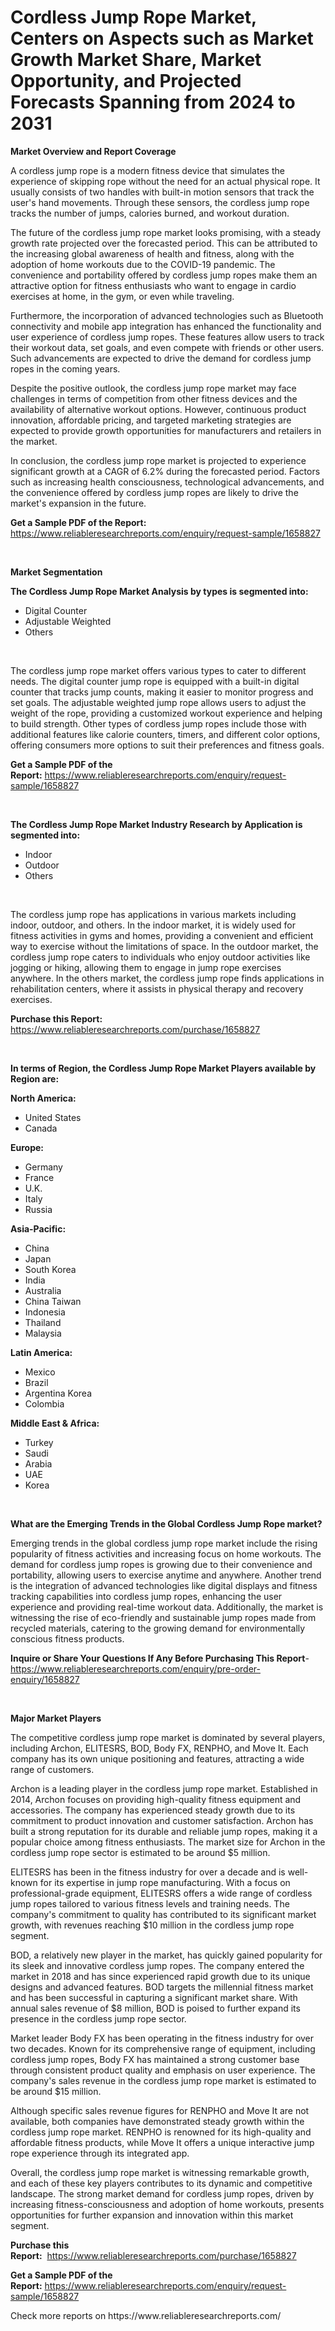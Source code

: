 <p><h1>Cordless Jump Rope Market, Centers on Aspects such as Market Growth Market Share, Market Opportunity, and Projected Forecasts Spanning from 2024 to 2031</h1></p><p><strong>Market Overview and Report Coverage</strong></p>
<p><p>A cordless jump rope is a modern fitness device that simulates the experience of skipping rope without the need for an actual physical rope. It usually consists of two handles with built-in motion sensors that track the user's hand movements. Through these sensors, the cordless jump rope tracks the number of jumps, calories burned, and workout duration.</p><p>The future of the cordless jump rope market looks promising, with a steady growth rate projected over the forecasted period. This can be attributed to the increasing global awareness of health and fitness, along with the adoption of home workouts due to the COVID-19 pandemic. The convenience and portability offered by cordless jump ropes make them an attractive option for fitness enthusiasts who want to engage in cardio exercises at home, in the gym, or even while traveling.</p><p>Furthermore, the incorporation of advanced technologies such as Bluetooth connectivity and mobile app integration has enhanced the functionality and user experience of cordless jump ropes. These features allow users to track their workout data, set goals, and even compete with friends or other users. Such advancements are expected to drive the demand for cordless jump ropes in the coming years.</p><p>Despite the positive outlook, the cordless jump rope market may face challenges in terms of competition from other fitness devices and the availability of alternative workout options. However, continuous product innovation, affordable pricing, and targeted marketing strategies are expected to provide growth opportunities for manufacturers and retailers in the market.</p><p>In conclusion, the cordless jump rope market is projected to experience significant growth at a CAGR of 6.2% during the forecasted period. Factors such as increasing health consciousness, technological advancements, and the convenience offered by cordless jump ropes are likely to drive the market's expansion in the future.</p></p>
<p><strong>Get a Sample PDF of the Report:</strong> <a href="https://www.reliableresearchreports.com/enquiry/request-sample/1658827">https://www.reliableresearchreports.com/enquiry/request-sample/1658827</a></p>
<p>&nbsp;</p>
<p><strong>Market Segmentation</strong></p>
<p><strong>The Cordless Jump Rope Market Analysis by types is segmented into:</strong></p>
<p><ul><li>Digital Counter</li><li>Adjustable Weighted</li><li>Others</li></ul></p>
<p>&nbsp;</p>
<p><p>The cordless jump rope market offers various types to cater to different needs. The digital counter jump rope is equipped with a built-in digital counter that tracks jump counts, making it easier to monitor progress and set goals. The adjustable weighted jump rope allows users to adjust the weight of the rope, providing a customized workout experience and helping to build strength. Other types of cordless jump ropes include those with additional features like calorie counters, timers, and different color options, offering consumers more options to suit their preferences and fitness goals.</p></p>
<p><strong>Get a Sample PDF of the Report:</strong>&nbsp;<a href="https://www.reliableresearchreports.com/enquiry/request-sample/1658827">https://www.reliableresearchreports.com/enquiry/request-sample/1658827</a></p>
<p>&nbsp;</p>
<p><strong>The Cordless Jump Rope Market Industry Research by Application is segmented into:</strong></p>
<p><ul><li>Indoor</li><li>Outdoor</li><li>Others</li></ul></p>
<p>&nbsp;</p>
<p><p>The cordless jump rope has applications in various markets including indoor, outdoor, and others. In the indoor market, it is widely used for fitness activities in gyms and homes, providing a convenient and efficient way to exercise without the limitations of space. In the outdoor market, the cordless jump rope caters to individuals who enjoy outdoor activities like jogging or hiking, allowing them to engage in jump rope exercises anywhere. In the others market, the cordless jump rope finds applications in rehabilitation centers, where it assists in physical therapy and recovery exercises.</p></p>
<p><strong>Purchase this Report:</strong>&nbsp; <a href="https://www.reliableresearchreports.com/purchase/1658827">https://www.reliableresearchreports.com/purchase/1658827</a></p>
<p>&nbsp;</p>
<p><strong>In terms of Region, the Cordless Jump Rope Market Players available by Region are:</strong></p>
<p>
    <p> <strong> North America: </strong>
        <ul>
            <li>United States</li>
            <li>Canada</li>
        </ul>
        </p> 
    <p> <strong> Europe: </strong>
        <ul>
            <li>Germany</li>
            <li>France</li>
            <li>U.K.</li>
            <li>Italy</li>
            <li>Russia</li>
        </ul>
        </p> 
    <p> <strong> Asia-Pacific: </strong>
        <ul>
            <li>China</li>
            <li>Japan</li>
            <li>South Korea</li>
            <li>India</li>
            <li>Australia</li>
            <li>China Taiwan</li>
            <li>Indonesia</li>
            <li>Thailand</li>
            <li>Malaysia</li>
        </ul>
        </p> 
    <p> <strong> Latin America: </strong>
        <ul>
            <li>Mexico</li>
            <li>Brazil</li>
            <li>Argentina Korea</li>
            <li>Colombia</li>
        </ul>
        </p> 
    <p> <strong> Middle East & Africa: </strong>
        <ul>
            <li>Turkey</li>
            <li>Saudi</li>
            <li>Arabia</li>
            <li>UAE</li>
            <li>Korea</li>
        </ul>
    </p>
    </p>
<p>&nbsp;</p>
<p><strong>What are the Emerging Trends in the Global Cordless Jump Rope market?</strong></p>
<p><p>Emerging trends in the global cordless jump rope market include the rising popularity of fitness activities and increasing focus on home workouts. The demand for cordless jump ropes is growing due to their convenience and portability, allowing users to exercise anytime and anywhere. Another trend is the integration of advanced technologies like digital displays and fitness tracking capabilities into cordless jump ropes, enhancing the user experience and providing real-time workout data. Additionally, the market is witnessing the rise of eco-friendly and sustainable jump ropes made from recycled materials, catering to the growing demand for environmentally conscious fitness products.</p></p>
<p><strong>Inquire or Share Your Questions If Any Before Purchasing This Report</strong>- <a href="https://www.reliableresearchreports.com/enquiry/pre-order-enquiry/1658827">https://www.reliableresearchreports.com/enquiry/pre-order-enquiry/1658827</a></p>
<p>&nbsp;</p>
<p><strong>Major Market Players</strong></p>
<p><p>The competitive cordless jump rope market is dominated by several players, including Archon, ELITESRS, BOD, Body FX, RENPHO, and Move It. Each company has its own unique positioning and features, attracting a wide range of customers.</p><p>Archon is a leading player in the cordless jump rope market. Established in 2014, Archon focuses on providing high-quality fitness equipment and accessories. The company has experienced steady growth due to its commitment to product innovation and customer satisfaction. Archon has built a strong reputation for its durable and reliable jump ropes, making it a popular choice among fitness enthusiasts. The market size for Archon in the cordless jump rope sector is estimated to be around $5 million.</p><p>ELITESRS has been in the fitness industry for over a decade and is well-known for its expertise in jump rope manufacturing. With a focus on professional-grade equipment, ELITESRS offers a wide range of cordless jump ropes tailored to various fitness levels and training needs. The company's commitment to quality has contributed to its significant market growth, with revenues reaching $10 million in the cordless jump rope segment.</p><p>BOD, a relatively new player in the market, has quickly gained popularity for its sleek and innovative cordless jump ropes. The company entered the market in 2018 and has since experienced rapid growth due to its unique designs and advanced features. BOD targets the millennial fitness market and has been successful in capturing a significant market share. With annual sales revenue of $8 million, BOD is poised to further expand its presence in the cordless jump rope sector.</p><p>Market leader Body FX has been operating in the fitness industry for over two decades. Known for its comprehensive range of equipment, including cordless jump ropes, Body FX has maintained a strong customer base through consistent product quality and emphasis on user experience. The company's sales revenue in the cordless jump rope market is estimated to be around $15 million.</p><p>Although specific sales revenue figures for RENPHO and Move It are not available, both companies have demonstrated steady growth within the cordless jump rope market. RENPHO is renowned for its high-quality and affordable fitness products, while Move It offers a unique interactive jump rope experience through its integrated app.</p><p>Overall, the cordless jump rope market is witnessing remarkable growth, and each of these key players contributes to its dynamic and competitive landscape. The strong market demand for cordless jump ropes, driven by increasing fitness-consciousness and adoption of home workouts, presents opportunities for further expansion and innovation within this market segment.</p></p>
<p><strong>Purchase this Report:</strong>&nbsp;&nbsp;<a href="https://www.reliableresearchreports.com/purchase/1658827">https://www.reliableresearchreports.com/purchase/1658827</a></p>
<p></p>
<p><strong>Get a Sample PDF of the Report:</strong>&nbsp;<a href="https://www.reliableresearchreports.com/enquiry/request-sample/1658827">https://www.reliableresearchreports.com/enquiry/request-sample/1658827</a></p>
<p>Check more reports on https://www.reliableresearchreports.com/</p>